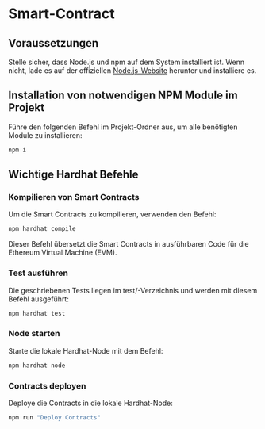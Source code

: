 # Smart-Contract

## Voraussetzungen

Stelle sicher, dass Node.js und npm auf dem System installiert ist. Wenn nicht, lade es auf der offiziellen [Node.js-Website](https://nodejs.org/) herunter und installiere es.

## Installation von notwendigen NPM Module im Projekt

Führe den folgenden Befehl im Projekt-Ordner aus, um alle benötigten Module zu installieren:

```bash
npm i
```

## Wichtige Hardhat Befehle
### Kompilieren von Smart Contracts
Um die Smart Contracts zu kompilieren, verwenden den Befehl:
```bash
npm hardhat compile
```
Dieser Befehl übersetzt die Smart Contracts in ausführbaren Code für die Ethereum Virtual Machine (EVM).

### Test ausführen
Die geschriebenen Tests liegen im test/-Verzeichnis und werden mit diesem Befehl ausgeführt:
```bash
npm hardhat test
```

### Node starten
Starte die lokale Hardhat-Node mit dem Befehl:
```bash
npm hardhat node
```

### Contracts deployen
Deploye die Contracts in die lokale Hardhat-Node:
```bash
npm run "Deploy Contracts"
```